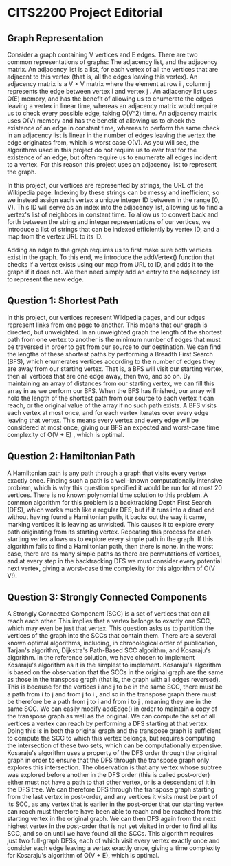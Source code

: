 # CITS2200 Project Editorial

## Graph Representation
Consider a graph containing V vertices and E edges. There are two common representations of graphs: The adjacency list, and the adjacency matrix. An adjacency list is a list, for each vertex of all the vertices that are adjacent to this vertex (that is, all the edges leaving this vertex). An adjacency matrix is a V × V matrix where the element at row i , column j represents the edge between vertex i and vertex j . An adjacency list uses O(E) memory, and has the benefit of allowing us to enumerate the edges leaving a vertex in linear time, whereas an adjacency matrix would require us to check every possible edge, taking O(V^2) time. An adjacency matrix uses O(V) memory and has the benefit of allowing us to check the existence of an edge in constant time, whereas to perform the same check in an adjacency list is linear in the number of edges leaving the vertex the edge originates from, which is worst case O(V). As you will see, the algorithms used in this project do not require us to ever test for the existence of an edge, but often require us to enumerate all edges incident to a vertex. For this reason this project uses an adjacency list to represent the graph.

In this project, our vertices are represented by strings, the URL of the Wikipedia page. Indexing by these strings can be messy and inefficient, so we instead assign each vertex a unique integer ID between in the range [0, V). This ID will serve as an index into the adjacency list, allowing us to find a vertex's list of neighbors in constant time. To allow us to convert back and forth between the string and integer representations of our vertices, we introduce a list of strings that can be indexed efficiently by vertex ID, and a map from the vertex URL to its ID.

Adding an edge to the graph requires us to first make sure both vertices exist in the graph.
To this end, we introduce the addVertex() function that checks if a vertex exists using our
map from URL to ID, and adds it to the graph if it does not. We then need simply add an
entry to the adjacency list to represent the new edge.

## Question 1: Shortest Path
In this project, our vertices represent Wikipedia pages, and our edges represent links from one page to another. This means that our graph is directed, but unweighted. In an unweighted graph the length of the shortest path from one vertex to another is the minimum number of edges that must be traversed in order to get from our source to our destination. We can find the lengths of these shortest paths by performing a Breadth First Search (BFS), which enumerates vertices according to the number of edges they are away from our starting vertex. That is, a BFS will visit our starting vertex, then all vertices that are one edge away, then two, and so on. By maintaining an array of distances from our starting vertex, we can fill this array in as we perform our BFS. When the BFS has finished, our array will hold the length of the shortest path from our source to each vertex it can reach, or the original value of the array if no such path exists. A BFS visits each vertex at most once, and for each vertex iterates over every edge leaving that vertex. This means every vertex and every edge will be considered at most once, giving our BFS an expected and worst-case time complexity of O(V + E) , which is optimal.

## Question 2: Hamiltonian Path
A Hamiltonian path is any path through a graph that visits every vertex exactly once. Finding such a path is a well-known computationally intensive problem, which is why this question specified it would be run for at most 20 vertices. There is no known polynomial time solution to this problem. A common algorithm for this problem is a backtracking Depth First Search (DFS), which works much like a regular DFS, but if it runs into a dead end without having found a Hamiltonian path, it backs out the way it came, marking vertices it is leaving as unvisited. This causes it to explore every path originating from its starting vertex. Repeating this process for each starting vertex allows us to explore every simple path in the graph. If this algorithm fails to find a Hamiltonian path, then there is none. In the worst case, there are as many simple paths as there are permutations of vertices, and at every step in the backtracking DFS we must consider every potential next vertex, giving a worst-case time complexity for this algorithm of O(V V!).

## Question 3: Strongly Connected Components
A Strongly Connected Component (SCC) is a set of vertices that can all reach each other. This implies that a vertex belongs to exactly one SCC, which may even be just that vertex. This question asks us to partition the vertices of the graph into the SCCs that contain them. There are a several known optimal algorithms, including, in chronological order of publication, Tarjan's algorithm, Dijkstra's Path-Based SCC algorithm, and Kosaraju's algorithm. In the reference solution, we have chosen to implement Kosaraju's algorithm as it is the simplest to implement. Kosaraju's algorithm is based on the observation that the SCCs in the original graph are the same as those in the transpose graph (that is, the graph with all edges reversed). This is because for the vertices i and j to be in the same SCC, there must be a path from i to j and from j to i , and so in the transpose graph there must be therefore be a path from j to i and from i to j , meaning they are in the same SCC. We can easily modify addEdge() in order to maintain a copy of the transpose graph as well as the original. We can compute the set of all vertices a vertex can reach by performing a DFS starting at that vertex. Doing this is in both the original graph and the transpose graph is sufficient to compute the SCC to which this vertex belongs, but requires computing the intersection of these two sets, which can be computationally expensive. Kosaraju's algorithm uses a property of the DFS order through the original graph in order to ensure that the DFS through the transpose graph only explores this intersection. The observation is that any vertex whose subtree was explored before another in the DFS order (this is called post-order) either must not have a path to that other vertex, or is a descendant of it in the DFS tree. We can therefore DFS through the transpose graph starting from the last vertex in post-order, and any vertices it visits must be part of its SCC, as any vertex that is earlier in the post-order that our starting vertex can reach must therefore have been able to reach and be reached from this starting vertex in the original graph. We can then DFS again from the next highest vertex in the post-order that is not yet visited in order to find all its SCC, and so on until we have found all the SCCs. This algorithm requires just two full-graph DFSs, each of which visit every vertex exactly once and consider each edge leaving a vertex exactly once, giving a time complexity for Kosaraju's algorithm of O(V + E), which is optimal.

